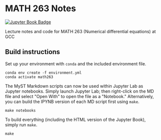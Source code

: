 # MATH 263 Notes

[![Jupyter Book Badge](https://jupyterbook.org/badge.svg)](https://ethancsmith.github.io/math263-notes/)

Lecture notes and code for MATH 263 (Numerical differential equations) at GCC

## Build instructions

Set up your environment with `conda` and the included environment file.

```shell
conda env create -f environment.yml
conda activate math263
```

The MyST Markdown scripts can now be used within Jupyter Lab as Jupyter notebooks.
Simply launch Jupyter Lab; then right-click on the MD file and select "Open With" to open the file as a "Notebook."
Alternatively, you can build the IPYNB version of each MD script first using `make`.

```shell
make notebooks
```

To build everything (including the HTML version of the Jupyter Book), simply run `make`.

```shell
make
```

